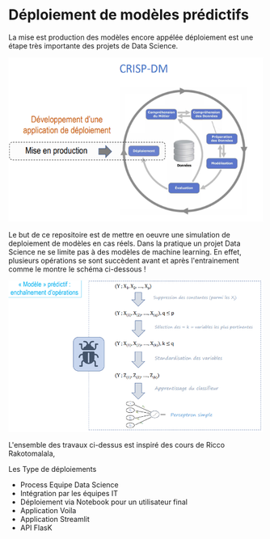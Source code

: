 # Déploiement de modèles prédictifs

La mise est production des modèles encore appélée déploiement est une étape très importante des projets de Data Science. 

 ![](./deployment.PNG)<!-- -->


Le but de ce repositoire est de mettre en oeuvre une simulation de deploiement de modèles en cas réels.
Dans la pratique un projet Data Science ne se limite pas à des modèles de machine learning. En effet, plusieurs opérations se sont succèdent avant et après l'entrainement comme le montre le schéma ci-dessous !


 ![](./schema.PNG)<!-- -->

L'ensemble des travaux ci-dessus est inspiré des cours de Ricco Rakotomalala,


Les Type de déploiements

+ Process Equipe Data Science
+ Intégration par les équipes IT 
+ Déploiement via Notebook pour un utilisateur final
+ Application Voila
+ Application Streamlit
+ API FlasK

